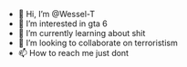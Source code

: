 - 👋 Hi, I’m @Wessel-T
- 👀 I’m interested in gta 6
- 🌱 I’m currently learning about shit
- 💞️ I’m looking to collaborate on terroristism
- 📫 How to reach me just dont

<!---
Wessel-T/Wessel-T is a ✨ special ✨ repository because its `README.md` (this file) appears on your GitHub profile.
You can click the Preview link to take a look at your changes.
--->
